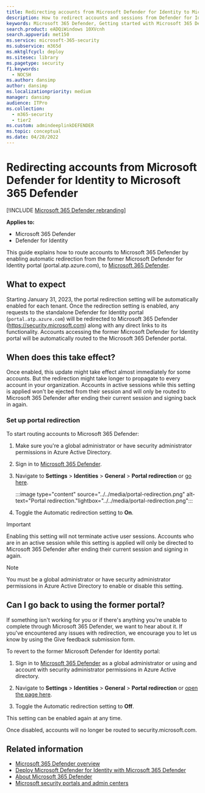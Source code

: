 ```yaml
---
title: Redirecting accounts from Microsoft Defender for Identity to Microsoft 365 Defender
description: How to redirect accounts and sessions from Defender for Identity to Microsoft 365 Defender.
keywords: Microsoft 365 Defender, Getting started with Microsoft 365 Defender, security center redirection
search.product: eADQiWindows 10XVcnh
search.appverid: met150
ms.service: microsoft-365-security
ms.subservice: m365d
ms.mktglfcycl: deploy
ms.sitesec: library
ms.pagetype: security
f1.keywords: 
  - NOCSH
ms.author: dansimp
author: dansimp
ms.localizationpriority: medium
manager: dansimp
audience: ITPro
ms.collection: 
  - m365-security
  - tier2
ms.custom: admindeeplinkDEFENDER
ms.topic: conceptual
ms.date: 04/28/2022
---
```


# Redirecting accounts from Microsoft Defender for Identity to Microsoft 365 Defender

[!INCLUDE [Microsoft 365 Defender rebranding](../includes/microsoft-defender.md)]

**Applies to:**

- Microsoft 365 Defender
- Defender for Identity

This guide explains how to route accounts to Microsoft 365 Defender by enabling automatic redirection from the former Microsoft Defender for Identity portal (portal.atp.azure.com), to <a href="https://go.microsoft.com/fwlink/p/?linkid=2077139" target="_blank">Microsoft 365 Defender</a>.

## What to expect

Starting January 31, 2023, the portal redirection setting will be automatically enabled for each tenant. Once the redirection setting is enabled, any requests to the standalone Defender for Identity portal (`portal.atp.azure.com`) will be redirected to Microsoft 365 Defender (<https://security.microsoft.com>) along with any direct links to its functionality. Accounts accessing the former Microsoft Defender for Identity portal will be automatically routed to the Microsoft 365 Defender portal.

## When does this take effect?

Once enabled, this update might take effect almost immediately for some accounts. But the redirection might take longer to propagate to every account in your organization. Accounts in active sessions while this setting is applied won't be ejected from their session and will only be routed to Microsoft 365 Defender after ending their current session and signing back in again.  

### Set up portal redirection

To start routing accounts to Microsoft 365 Defender:

1. Make sure you're a global administrator or have security administrator permissions in Azure Active Directory.

1. Sign in to <a href="https://go.microsoft.com/fwlink/p/?linkid=2077139" target="_blank">Microsoft 365 Defender</a>.

1. Navigate to **Settings** > **Identities** > **General** > **Portal redirection** or [go here](https://security.microsoft.com/preferences2/portal_redirection).

    :::image type="content" source="../../media/portal-redirection.png" alt-text="Portal redirection."lightbox="../../media/portal-redirection.png":::

1. Toggle the Automatic redirection setting to **On**.

>[!IMPORTANT]
>Enabling this setting will not terminate active user sessions. Accounts who are in an active session while this setting is applied will only be directed to Microsoft 365 Defender after ending their current session and signing in again.

>[!NOTE]
>You must be a global administrator or have security administrator permissions in Azure Active Directory to enable or disable this setting.  

## Can I go back to using the former portal?

If something isn't working for you or if there's anything you're unable to complete through Microsoft 365 Defender, we want to hear about it. If you've encountered any issues with redirection, we encourage you to let us know by using the Give feedback submission form.

To revert to the former Microsoft Defender for Identity portal:

1. Sign in to <a href="https://go.microsoft.com/fwlink/p/?linkid=2077139" target="_blank">Microsoft 365 Defender</a> as a global administrator or using and account with security administrator permissions in Azure Active directory.

2. Navigate to **Settings** > **Identities** > **General** > **Portal redirection** or [open the page here](https://security.microsoft.com/preferences2/portal_redirection).  

3. Toggle the Automatic redirection setting to **Off**.

This setting can be enabled again at any time.

Once disabled, accounts will no longer be routed to security.microsoft.com.

## Related information

- [Microsoft 365 Defender overview](microsoft-365-defender.md)
- [Deploy Microsoft Defender for Identity with Microsoft 365 Defender](/defender-for-identity/deploy-defender-identity)
- [About Microsoft 365 Defender](https://www.microsoft.com/microsoft-365/security/microsoft-365-defender)
- [Microsoft security portals and admin centers](portals.md)
